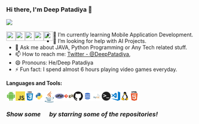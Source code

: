 ### Hi there, I'm Deep Patadiya 👋

<img src="https://komarev.com/ghpvc/?username=dpatadiya&label=Views&color=blue&style=plastic" />

[<img src="https://cdn.jsdelivr.net/npm/simple-icons@v3/icons/twitter.svg" align="left" height="25px" width="25px"/>](https://twitter.com/DeepPatadiya)
[<img src="https://cdn.jsdelivr.net/npm/simple-icons@v3/icons/linkedin.svg" align="left" height="25px" width="25px"/>](https://www.linkedin.com/in/DeepPatadiya)
[<img src="https://cdn.jsdelivr.net/npm/simple-icons@v3/icons/github.svg" align="left" height="25px" width="25px"/>](https://github.com/DeepPatadiya)
[<img src="https://cdn.jsdelivr.net/npm/simple-icons@v3/icons/instagram.svg" align="left" height="25px" width="25px"/>](https://www.instagram.com/DeepPatadiya)
[<img src="https://cdn.jsdelivr.net/npm/simple-icons@v3/icons/facebook.svg" align="left" height="25px" width="25px"/>](https://www.facebook.com/profile.php?id=100024945319919)



- 🌱 I’m currently learning Mobile Application Development.
- 🤔 I’m looking for help with AI Projects.
- 💬 Ask me about JAVA, Python Programming or Any Tech related stuff.
- 📫 How to reach me: [Twitter - @DeepPatadiya](https://twitter.com/DeepPatadiya),
- 😄 Pronouns: He/Deep Patadiya
- ⚡ Fun fact: I spend almost 6 hours playing video games everyday.


**Languages and Tools:**

<img src="https://raw.githubusercontent.com/github/explore/80688e429a7d4ef2fca1e82350fe8e3517d3494d/topics/android/android.png" align="left" height="25px" width="25px"/><img src="https://raw.githubusercontent.com/github/explore/80688e429a7d4ef2fca1e82350fe8e3517d3494d/topics/javascript/javascript.png" align="left" height="25px" width="25px"/>
<img src="https://raw.githubusercontent.com/github/explore/80688e429a7d4ef2fca1e82350fe8e3517d3494d/topics/css/css.png" align="left" height="25px" width="25px"/>
<img src="https://raw.githubusercontent.com/github/explore/80688e429a7d4ef2fca1e82350fe8e3517d3494d/topics/html/html.png" height="25px" width="25px"/>
<img src="https://raw.githubusercontent.com/github/explore/80688e429a7d4ef2fca1e82350fe8e3517d3494d/topics/python/python.png" align="left" height="25px" width="25px"/>
<img src="https://raw.githubusercontent.com/github/explore/80688e429a7d4ef2fca1e82350fe8e3517d3494d/topics/java/java.png" align="left" height="30px" width="30px"/>
<img src="https://raw.githubusercontent.com/github/explore/80688e429a7d4ef2fca1e82350fe8e3517d3494d/topics/php/php.png" align="left" height="25px" width="25px"/>
<img src="https://raw.githubusercontent.com/github/explore/80688e429a7d4ef2fca1e82350fe8e3517d3494d/topics/git/git.png" align="left" height="25px" width="25px"/>
<img src="https://raw.githubusercontent.com/github/explore/78df643247d429f6cc873026c0622819ad797942/topics/github/github.png" align="left" height="25px" width="25px"/>
<img src="https://raw.githubusercontent.com/github/explore/80688e429a7d4ef2fca1e82350fe8e3517d3494d/topics/sql/sql.png" align="left" height="25px" width="25px"/>
<img src="https://raw.githubusercontent.com/github/explore/80688e429a7d4ef2fca1e82350fe8e3517d3494d/topics/mysql/mysql.png" align="left" height="25px" width="25px"/>
<img src="https://raw.githubusercontent.com/github/explore/80688e429a7d4ef2fca1e82350fe8e3517d3494d/topics/terminal/terminal.png" align="left" height="25px" width="25px"/>
<img src="https://raw.githubusercontent.com/github/explore/80688e429a7d4ef2fca1e82350fe8e3517d3494d/topics/visual-studio-code/visual-studio-code.png" align="left" height="25px" width="25px"/>
<img src="https://raw.githubusercontent.com/github/explore/master/topics/linux/linux.png" align="left" height="25px" width="25px"/>

***<h3>Show some <img src="https://github.githubassets.com/images/icons/emoji/unicode/2764.png"  height="15px" width="15px"/> by starring some of the repositories!</h3>*** 
